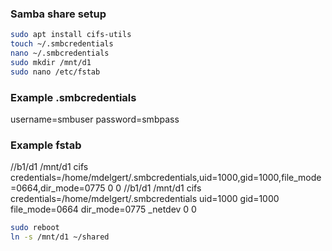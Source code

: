 ### Samba share setup

```bash
sudo apt install cifs-utils
touch ~/.smbcredentials
nano ~/.smbcredentials
sudo mkdir /mnt/d1
sudo nano /etc/fstab
```

### Example .smbcredentials
username=smbuser
password=smbpass

### Example fstab
//b1/d1 /mnt/d1 cifs credentials=/home/mdelgert/.smbcredentials,uid=1000,gid=1000,file_mode=0664,dir_mode=0775 0 0
//b1/d1 /mnt/d1 cifs credentials=/home/mdelgert/.smbcredentials uid=1000 gid=1000 file_mode=0664 dir_mode=0775 _netdev 0 0

```bash
sudo reboot
ln -s /mnt/d1 ~/shared
```